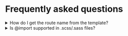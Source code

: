 # Frequently asked questions

<details>
<summary>How do I get the route name from the template?</summary>

There is a build-in variable `routeName`, so you can just use it in your templates `{{ routeName }}`

</details>

<details>
<summary>Is @import supported in .scss/.sass files?</summary>

Yes, just provide a path related to "app.assets" directory. Ex: `@import './styles/variables';`

</details>
